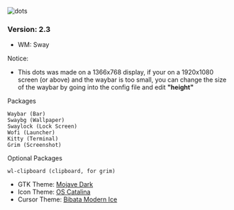 ![dots](https://raw.githubusercontent.com/XandrCopyrighted/XandrCopyrighted/main/pictures%20for%20repos%2C%20i%20guess/dots.jpg)
### Version: 2.3

* WM: Sway

Notice: 
* This dots was made on a 1366x768 display, if your on a 1920x1080 screen (or above) and the waybar is too small, you can change the size of the waybar by going into the config file and edit **"height"**

Packages

    Waybar (Bar)
    Swaybg (Wallpaper)
    Swaylock (Lock Screen)
    Wofi (Launcher)
    Kitty (Terminal)
    Grim (Screenshot)

Optional Packages

    wl-clipboard (clipboard, for grim)

* GTK Theme: [Mojave Dark](https://www.gnome-look.org/p/1252328/)
* Icon Theme: [OS Catalina](https://www.gnome-look.org/p/1309810)
* Cursor Theme: [Bibata Modern Ice](https://www.gnome-look.org/p/1197198)